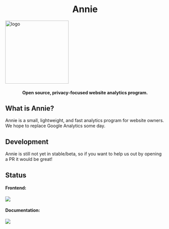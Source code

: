<h1 align="center">
  Annie
</h1>

<img src="https://raw.githubusercontent.com/annieapp/annie/master/frontend/assets/logo.png" width="200px" height="200px" alt="logo" />

<h4 align="center">
  Open source, privacy-focused website analytics program.
</h4>

## What is Annie?

Annie is a small, lightweight, and fast analytics program for website owners. We hope to replace Google Analytics some day.

## Development

Annie is still not yet in stable/beta, so if you want to help us out by opening a PR it would be great!

## Status

#### Frontend:
[![](https://api.netlify.com/api/v1/badges/f378d32c-8327-4ce6-8700-51553d674b0a/deploy-status)](https://app.netlify.com/sites/annieapp/deploys)

#### Documentation:
[![](https://api.cirrus-ci.com/github/annieapp/annie.svg?task=deploy)](https://docs.annieapp.co)
